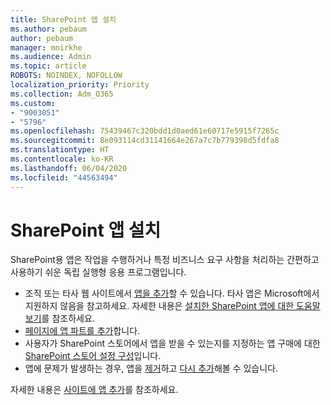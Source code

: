 ```yaml
---
title: SharePoint 앱 설치
ms.author: pebaum
author: pebaum
manager: mnirkhe
ms.audience: Admin
ms.topic: article
ROBOTS: NOINDEX, NOFOLLOW
localization_priority: Priority
ms.collection: Adm_O365
ms.custom:
- "9003051"
- "5796"
ms.openlocfilehash: 75439467c320bdd1d0aed61e60717e5915f7265c
ms.sourcegitcommit: 8e093114cd31141664e267a7c7b779398d5fdfa8
ms.translationtype: HT
ms.contentlocale: ko-KR
ms.lasthandoff: 06/04/2020
ms.locfileid: "44563494"
---
```

# <a name="install-sharepoint-apps"></a>SharePoint 앱 설치

SharePoint용 앱은 작업을 수행하거나 특정 비즈니스 요구 사항을 처리하는 간편하고 사용하기 쉬운 독립 실행형 응용 프로그램입니다.

- 조직 또는 타사 웹 사이트에서 [앱을 추가](https://support.microsoft.com/office/ef9c0dbd-7fe1-4715-a1b0-fe3bc81317cb)할 수 있습니다. 타사 앱은 Microsoft에서 지원하지 않음을 참고하세요. 자세한 내용은 [설치한 SharePoint 앱에 대한 도움말 보기](https://support.office.com/article/get-help-for-a-sharepoint-app-you-installed-fd98af7f-6af0-4573-8360-8f5631c6ab21)를 참조하세요.
-   [페이지에 앱 파트를 추가](https://support.microsoft.com/office/6f06c0b7-44b8-4c69-b4ad-85197eee8d78)합니다.
-   사용자가 SharePoint 스토어에서 앱을 받을 수 있는지를 지정하는 앱 구매에 대한 [SharePoint 스토어 설정 구성](https://docs.microsoft.com/sharepoint/configure-sharepoint-store-settings)입니다.
-   앱에 문제가 발생하는 경우, 앱을 [제거](https://support.microsoft.com/office/03198d1b-c33b-498d-9469-af641a587d6c)하고 [다시 추가](https://support.microsoft.com/office/ef9c0dbd-7fe1-4715-a1b0-fe3bc81317cb)해볼 수 있습니다.

자세한 내용은 [사이트에 앱 추가](https://support.microsoft.com/office/f9c0dbd-7fe1-4715-a1b0-fe3bc81317cb)를 참조하세요.